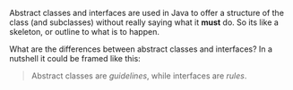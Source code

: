 Abstract classes and interfaces are used in Java to offer a structure of the class
(and subclasses) without really saying what it **must** do. So its like a skeleton, or
outline to what is to happen.

What are the differences between abstract classes and interfaces? In a nutshell it could
be framed like this:

>  Abstract classes are _guidelines_, while interfaces are _rules_.

<!--
needs to be expanded
-->
